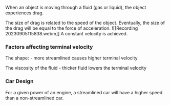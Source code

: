 
When an object is moving through a fluid (gas or liquid), the object experiences drag.

The size of drag is related to the speed of the object. Eventually, the size of the drag will be equal to the force of acceleration. 
![[Recording 20230905115838.webm]]
A constant velocity is achieved. 

### Factors affecting terminal velocity

The shape: - more streamlined causes higher terminal velocity

The viscosity of the fluid - thicker fluid lowers the terminal velocity

### Car Design

For a given power of an engine, a streamlined car will have a higher speed than a non-streamlined car.

